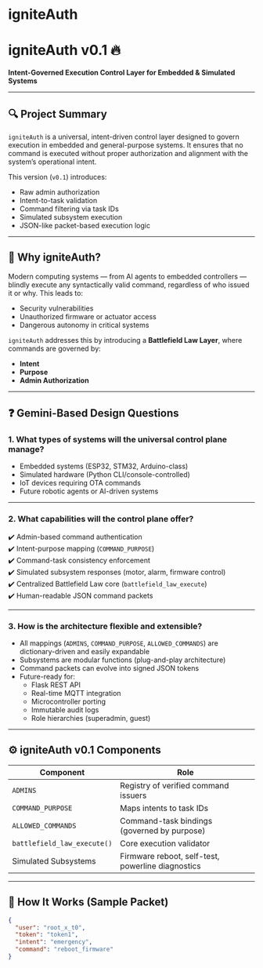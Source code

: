 # igniteAuth


# igniteAuth v0.1 🔥
**Intent-Governed Execution Control Layer for Embedded & Simulated Systems**

---

## 🔍 Project Summary

`igniteAuth` is a universal, intent-driven control layer designed to govern execution in embedded and general-purpose systems. It ensures that no command is executed without proper authorization and alignment with the system’s operational intent.

This version (`v0.1`) introduces:
- Raw admin authorization
- Intent-to-task validation
- Command filtering via task IDs
- Simulated subsystem execution
- JSON-like packet-based execution logic

---

## 🧠 Why igniteAuth?

Modern computing systems — from AI agents to embedded controllers — blindly execute any syntactically valid command, regardless of who issued it or why. This leads to:
- Security vulnerabilities
- Unauthorized firmware or actuator access
- Dangerous autonomy in critical systems

`igniteAuth` addresses this by introducing a **Battlefield Law Layer**, where commands are governed by:
- **Intent**
- **Purpose**
- **Admin Authorization**

---

## ❓ Gemini-Based Design Questions

### 1. **What types of systems will the universal control plane manage?**

- Embedded systems (ESP32, STM32, Arduino-class)
- Simulated hardware (Python CLI/console-controlled)
- IoT devices requiring OTA commands
- Future robotic agents or AI-driven systems

---

### 2. **What capabilities will the control plane offer?**

✔️ Admin-based command authentication  
✔️ Intent-purpose mapping (`COMMAND_PURPOSE`)  
✔️ Command-task consistency enforcement  
✔️ Simulated subsystem responses (motor, alarm, firmware control)  
✔️ Centralized Battlefield Law core (`battlefield_law_execute`)  
✔️ Human-readable JSON command packets

---

### 3. **How is the architecture flexible and extensible?**

- All mappings (`ADMINS`, `COMMAND_PURPOSE`, `ALLOWED_COMMANDS`) are dictionary-driven and easily expandable
- Subsystems are modular functions (plug-and-play architecture)
- Command packets can evolve into signed JSON tokens
- Future-ready for:
  - Flask REST API
  - Real-time MQTT integration
  - Microcontroller porting
  - Immutable audit logs
  - Role hierarchies (superadmin, guest)

---

## ⚙️ igniteAuth v0.1 Components

| Component         | Role                                                   |
|------------------|--------------------------------------------------------|
| `ADMINS`         | Registry of verified command issuers                   |
| `COMMAND_PURPOSE`| Maps intents to task IDs                               |
| `ALLOWED_COMMANDS`| Command-task bindings (governed by purpose)           |
| `battlefield_law_execute()` | Core execution validator                     |
| Simulated Subsystems | Firmware reboot, self-test, powerline diagnostics |

---

## 🧪 How It Works (Sample Packet)

```json
{
  "user": "root_x_t0",
  "token": "token1",
  "intent": "emergency",
  "command": "reboot_firmware"
}
